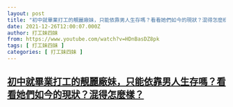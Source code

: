 ```yaml
---
layout: post
title: "初中就畢業打工的靚麗廠妹，只能依靠男人生存嗎？看看她們如今的現狀？混得怎麼樣？"
date: 2021-12-26T12:00:07.000Z
author: 打工妹四妹
from: https://www.youtube.com/watch?v=HDnBasDZ8pk
tags: [ 打工妹四妹 ]
categories: [ 打工妹四妹 ]
---
```

<!--1640520007000-->
[初中就畢業打工的靚麗廠妹，只能依靠男人生存嗎？看看她們如今的現狀？混得怎麼樣？](https://www.youtube.com/watch?v=HDnBasDZ8pk)
------

<div>

</div>
